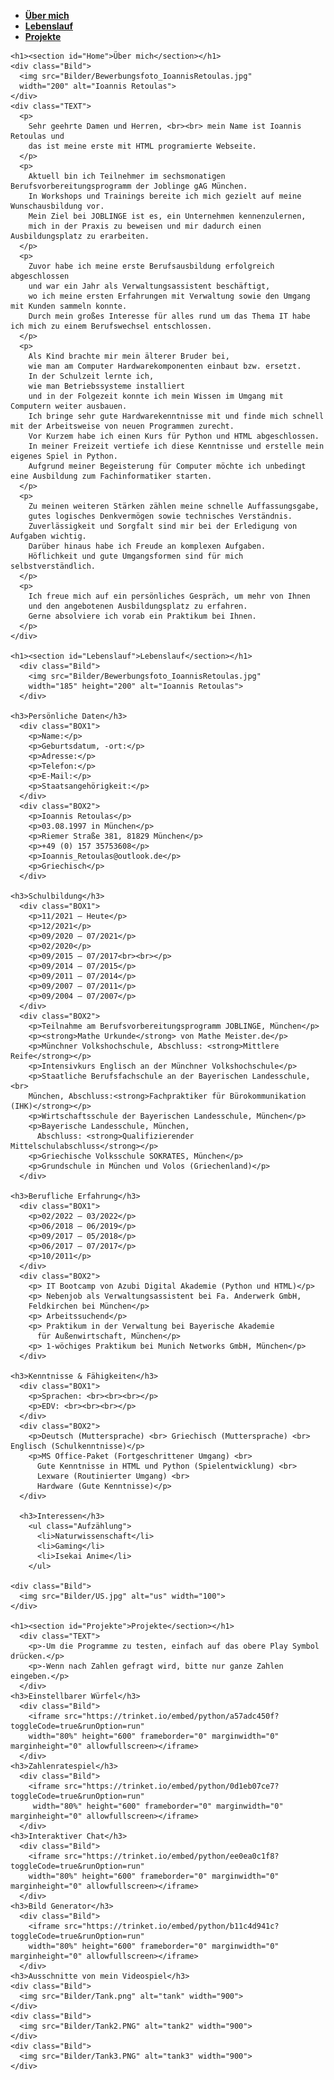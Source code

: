   <head>
    <link rel="stylesheet" href="design.css">
    <link rel="icon" type="image/png"
    href="Bilder/Symbol.png">
    <title>Ioannis Retoulas</title>
  </head>

  <body>
    <nav>
      <ul>
        <li class="Menu">
          <a href="#Home"> <strong>Über mich</strong></a>
        </li>
        <li class="Menu">
          <a href="#Lebenslauf"><strong>Lebenslauf</strong></a>
        </li>
        <li class="Menu">
          <a href="#Projekte"><strong>Projekte</strong></a>
        </li>
      </ul>
    </nav>

    <h1><section id="Home">Über mich</section></h1>
    <div class="Bild">
      <img src="Bilder/Bewerbungsfoto_IoannisRetoulas.jpg"
      width="200" alt="Ioannis Retoulas">
    </div>
    <div class="TEXT">
      <p>
        Sehr geehrte Damen und Herren, <br><br> mein Name ist Ioannis Retoulas und
        das ist meine erste mit HTML programierte Webseite.
      </p>
      <p>
        Aktuell bin ich Teilnehmer im sechsmonatigen Berufsvorbereitungsprogramm der Joblinge gAG München.
        In Workshops und Trainings bereite ich mich gezielt auf meine Wunschausbildung vor.
        Mein Ziel bei JOBLINGE ist es, ein Unternehmen kennenzulernen,
        mich in der Praxis zu beweisen und mir dadurch einen Ausbildungsplatz zu erarbeiten.
      </p>
      <p>
        Zuvor habe ich meine erste Berufsausbildung erfolgreich abgeschlossen
        und war ein Jahr als Verwaltungsassistent beschäftigt,
        wo ich meine ersten Erfahrungen mit Verwaltung sowie den Umgang mit Kunden sammeln konnte.
        Durch mein großes Interesse für alles rund um das Thema IT habe ich mich zu einem Berufswechsel entschlossen.
      </p>
      <p>
        Als Kind brachte mir mein älterer Bruder bei,
        wie man am Computer Hardwarekomponenten einbaut bzw. ersetzt.
        In der Schulzeit lernte ich,
        wie man Betriebssysteme installiert
        und in der Folgezeit konnte ich mein Wissen im Umgang mit Computern weiter ausbauen.
        Ich bringe sehr gute Hardwarekenntnisse mit und finde mich schnell mit der Arbeitsweise von neuen Programmen zurecht.
        Vor Kurzem habe ich einen Kurs für Python und HTML abgeschlossen.
        In meiner Freizeit vertiefe ich diese Kenntnisse und erstelle mein eigenes Spiel in Python.
        Aufgrund meiner Begeisterung für Computer möchte ich unbedingt eine Ausbildung zum Fachinformatiker starten.
      </p>
      <p>
        Zu meinen weiteren Stärken zählen meine schnelle Auffassungsgabe,
        gutes logisches Denkvermögen sowie technisches Verständnis.
        Zuverlässigkeit und Sorgfalt sind mir bei der Erledigung von Aufgaben wichtig.
        Darüber hinaus habe ich Freude an komplexen Aufgaben.
        Höflichkeit und gute Umgangsformen sind für mich selbstverständlich.
      </p>
      <p>
        Ich freue mich auf ein persönliches Gespräch, um mehr von Ihnen
        und den angebotenen Ausbildungsplatz zu erfahren.
        Gerne absolviere ich vorab ein Praktikum bei Ihnen.
      </p>
    </div>

    <h1><section id="Lebenslauf">Lebenslauf</section></h1>
      <div class="Bild">
        <img src="Bilder/Bewerbungsfoto_IoannisRetoulas.jpg"
        width="185" height="200" alt="Ioannis Retoulas">
      </div>

    <h3>Persönliche Daten</h3>
      <div class="BOX1">
        <p>Name:</p>
        <p>Geburtsdatum, -ort:</p>
        <p>Adresse:</p>
        <p>Telefon:</p>
        <p>E-Mail:</p>
        <p>Staatsangehörigkeit:</p>
      </div>
      <div class="BOX2">
        <p>Ioannis Retoulas</p>
        <p>03.08.1997 in München</p>
        <p>Riemer Straße 381, 81829 München</p>
        <p>+49 (0) 157 35753608</p>
        <p>Ioannis_Retoulas@outlook.de</p>
        <p>Griechisch</p>
      </div>

    <h3>Schulbildung</h3>
      <div class="BOX1">
        <p>11/2021 – Heute</p>
        <p>12/2021</p>
        <p>09/2020 – 07/2021</p>
        <p>02/2020</p>
        <p>09/2015 – 07/2017<br><br></p>
        <p>09/2014 – 07/2015</p>
        <p>09/2011 – 07/2014</p>
        <p>09/2007 – 07/2011</p>
        <p>09/2004 – 07/2007</p>
      </div>
      <div class="BOX2">
        <p>Teilnahme am Berufsvorbereitungsprogramm JOBLINGE, München</p>
        <p><strong>Mathe Urkunde</strong> von Mathe Meister.de</p>
        <p>Münchner Volkshochschule, Abschluss: <strong>Mittlere Reife</strong></p>
        <p>Intensivkurs Englisch an der Münchner Volkshochschule</p>
        <p>Staatliche Berufsfachschule an der Bayerischen Landesschule,<br>
        München, Abschluss:<strong>Fachpraktiker für Bürokommunikation (IHK)</strong></p>
        <p>Wirtschaftsschule der Bayerischen Landesschule, München</p>
        <p>Bayerische Landesschule, München,
          Abschluss: <strong>Qualifizierender Mittelschulabschluss</strong></p>
        <p>Griechische Volksschule SOKRATES, München</p>
        <p>Grundschule in München und Volos (Griechenland)</p>
      </div>

    <h3>Berufliche Erfahrung</h3>
      <div class="BOX1">
        <p>02/2022 – 03/2022</p>
        <p>06/2018 – 06/2019</p>
        <p>09/2017 – 05/2018</p>
        <p>06/2017 – 07/2017</p>
        <p>10/2011</p>
      </div>
      <div class="BOX2">
        <p> IT Bootcamp von Azubi Digital Akademie (Python und HTML)</p>
        <p>	Nebenjob als Verwaltungsassistent bei Fa. Anderwerk GmbH,
        Feldkirchen bei München</p>
        <p>	Arbeitssuchend</p>
        <p>	Praktikum in der Verwaltung bei Bayerische Akademie
          für Außenwirtschaft, München</p>
        <p>	1-wöchiges Praktikum bei Munich Networks GmbH, München</p>
      </div>

    <h3>Kenntnisse & Fähigkeiten</h3>
      <div class="BOX1">
        <p>Sprachen: <br><br><br></p>
        <p>EDV: <br><br><br></p>
      </div>
      <div class="BOX2">
        <p>Deutsch (Muttersprache) <br> Griechisch (Muttersprache) <br> Englisch (Schulkenntnisse)</p>
        <p>MS Office-Paket (Fortgeschrittener Umgang) <br>
          Gute Kenntnisse in HTML und Python (Spielentwicklung) <br>
          Lexware (Routinierter Umgang) <br>
          Hardware (Gute Kenntnisse)</p>
      </div>

      <h3>Interessen</h3>
        <ul class="Aufzählung">
          <li>Naturwissenschaft</li>
          <li>Gaming</li>
          <li>Isekai Anime</li>
        </ul>

    <div class="Bild">
      <img src="Bilder/US.jpg" alt="us" width="100">
    </div>

    <h1><section id="Projekte">Projekte</section></h1>
      <div class="TEXT">
        <p>-Um die Programme zu testen, einfach auf das obere Play Symbol drücken.</p>
        <p>-Wenn nach Zahlen gefragt wird, bitte nur ganze Zahlen eingeben.</p>
      </div>
    <h3>Einstellbarer Würfel</h3>
      <div class="Bild">
        <iframe src="https://trinket.io/embed/python/a57adc450f?toggleCode=true&runOption=run"
        width="80%" height="600" frameborder="0" marginwidth="0" marginheight="0" allowfullscreen></iframe>
      </div>
    <h3>Zahlenratespiel</h3>
      <div class="Bild">
        <iframe src="https://trinket.io/embed/python/0d1eb07ce7?toggleCode=true&runOption=run"
         width="80%" height="600" frameborder="0" marginwidth="0" marginheight="0" allowfullscreen></iframe>
      </div>
    <h3>Interaktiver Chat</h3>
      <div class="Bild">
        <iframe src="https://trinket.io/embed/python/ee0ea0c1f8?toggleCode=true&runOption=run"
        width="80%" height="600" frameborder="0" marginwidth="0" marginheight="0" allowfullscreen></iframe>
      </div>
    <h3>Bild Generator</h3>
      <div class="Bild">
        <iframe src="https://trinket.io/embed/python/b11c4d941c?toggleCode=true&runOption=run"
        width="80%" height="600" frameborder="0" marginwidth="0" marginheight="0" allowfullscreen></iframe>
      </div>
    <h3>Ausschnitte von mein Videospiel</h3>
    <div class="Bild">
      <img src="Bilder/Tank.png" alt="tank" width="900">
    </div>
    <div class="Bild">
      <img src="Bilder/Tank2.PNG" alt="tank2" width="900">
    </div>
    <div class="Bild">
      <img src="Bilder/Tank3.PNG" alt="tank3" width="900">
    </div>
  </body>

